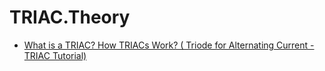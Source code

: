 # TRIAC.Theory
- [What is a TRIAC? How TRIACs Work? ( Triode for Alternating Current - TRIAC Tutorial)](https://youtu.be/cyeEzU6KmzY)
